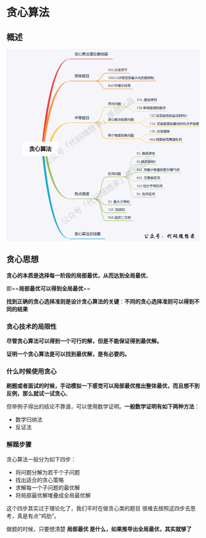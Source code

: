 # 贪心算法

## 概述

<img src="https://raw.githubusercontent.com/disturb-yy/study-coding/main/img/202301211655952.png" alt="贪心算法大纲" style="zoom: 80%;" />



## 贪心思想

**贪心的本质是选择每一阶段的局部最优，从而达到全局最优**。

即==**局部最优可以得到全局最优**==

**找到正确的贪心选择准则是设计贪心算法的关键**：**不同的贪心选择准则可以得到不同的结果**



### **贪心技术的局限性**

**尽管贪心算法可以得到一个可行的解，但是不能保证得到最优解。**

**证明一个贪心算法是可以找到最优解，是有必要的。**



### 什么时候使用贪心

**刷题或者面试的时候，手动模拟一下感觉可以局部最优推出整体最优，而且想不到反例，那么就试一试贪心**。



但举例子得出的结论不靠谱，可以使用数学证明。**一般数学证明有如下两种方法**：

- 数学归纳法
- 反证法



### 解题步骤

贪心算法一般分为如下四步：

- 将问题分解为若干个子问题
- 找出适合的贪心策略
- 求解每一个子问题的最优解
- 将局部最优解堆叠成全局最优解

这个四步其实过于理论化了，我们平时在做贪心类的题目 很难去按照这四步去思考，真是有点“鸡肋”。

做题的时候，只要想清楚 **局部最优 是什么，如果推导出全局最优，其实就够了**





